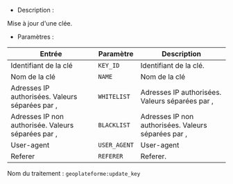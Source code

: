 - Description :

Mise à jour d'une clée.

- Paramètres :

| Entrée           | Paramètre          | Description                                                |
|------------------|--------------------|------------------------------------------------------------|
| Identifiant de la clé    | `KEY_ID`        | Identifiant de la clé.  |
| Nom de la clé    | `NAME`        | Nom de la clé  |
| Adresses IP authorisées. Valeurs séparées par ,  | `WHITELIST`        | Adresses IP authorisées. Valeurs séparées par , |
| Adresses IP non authorisée. Valeurs séparées par , | `BLACKLIST`        | Adresses IP non authorisées. Valeurs séparées par ,|
| User-agent | `USER_AGENT`        | User-agent |
| Referer  | `REFERER`        | Referer. |

Nom du traitement : `geoplateforme:update_key`
